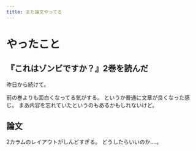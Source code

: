 ```yaml
---
title: また論文やってる
---
```


# やったこと

## 『これはゾンビですか？』2巻を読んだ

昨日から続けて。

前の巻よりも面白くなってる気がする。
というか普通に文章が良くなった感じ。
まあ内容を忘れていたというのもあるかもしれないけど。

## 論文

2カラムのレイアウトがしんどすぎる。
どうしたらいいのか‥‥。

